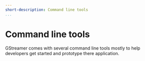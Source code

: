 ```yaml
---
short-description: Command line tools
...
```


# Command line tools

GStreamer comes with several command line tools mostly to help developers get started
and prototype there application.
